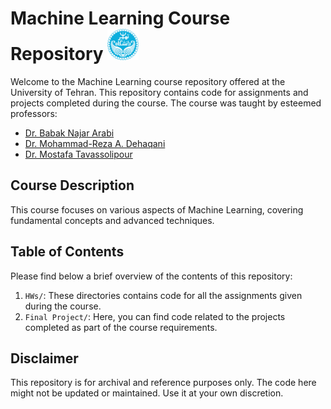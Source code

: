 # Machine Learning Course Repository <img src="University_of_Tehran_logo.svg.png" alt="Machine Learning" width="50">



Welcome to the Machine Learning course repository offered at the University of Tehran. This repository contains code for assignments and projects completed during the course. The course was taught by esteemed professors:

- [Dr. Babak Najar Arabi](https://scholar.google.com/citations?user=FTcata0AAAAJ&hl=en)
- [Dr. Mohammad-Reza A. Dehaqani](https://scholar.google.com/citations?user=HuMGDxIAAAAJ&hl=en)
- [Dr. Mostafa Tavassolipour](https://scholar.google.com/citations?user=oVAT1lYAAAAJ&hl=en)

## Course Description

This course focuses on various aspects of Machine Learning, covering fundamental concepts and advanced techniques. 

## Table of Contents

Please find below a brief overview of the contents of this repository:

1. `HWs/`: These directories contains code for all the assignments given during the course.
2. `Final Project/`: Here, you can find code related to the projects completed as part of the course requirements.

## Disclaimer

This repository is for archival and reference purposes only. The code here might not be updated or maintained. Use it at your own discretion.
